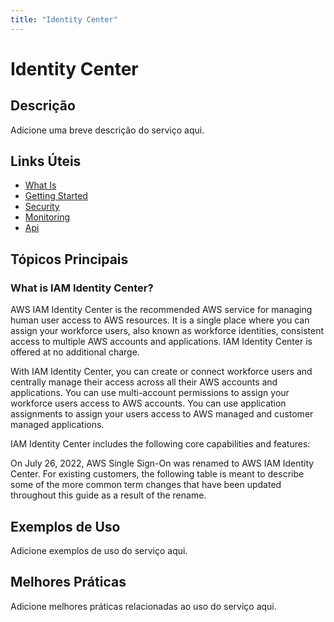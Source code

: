 ```yaml
---
title: "Identity Center"
---
```


# Identity Center

## Descrição

Adicione uma breve descrição do serviço aqui.

## Links Úteis

- [What Is](https://docs.aws.amazon.com/singlesignon/latest/userguide/what-is.html)
- [Getting Started](https://docs.aws.amazon.com/singlesignon/latest/userguide/getting-started.html)
- [Security](https://docs.aws.amazon.com/singlesignon/latest/userguide/security.html)
- [Monitoring](https://docs.aws.amazon.com/singlesignon/latest/userguide/monitoring.html)
- [Api](https://docs.aws.amazon.com/singlesignon/latest/userguide/api.html)

## Tópicos Principais

### What is IAM Identity Center?

AWS IAM Identity Center is the recommended AWS service for managing human user access to AWS
    resources. It is a single place where you can assign your workforce users, also known as workforce identities, consistent access to multiple
    AWS accounts and applications. IAM Identity Center is offered at no additional charge.

With IAM Identity Center, you can create or connect workforce users and centrally manage their access
    across all their AWS accounts and applications. You can use multi-account
      permissions to assign your workforce users access to AWS accounts. You can use
      application assignments to assign your users access to AWS managed and
    customer managed applications.

IAM Identity Center includes the following core capabilities and features:

On July 26, 2022, AWS Single Sign-On was renamed to AWS IAM Identity Center. For existing customers,
      the following table is meant to describe some of the more common term changes that have been
      updated throughout this guide as a result of the rename.

## Exemplos de Uso

Adicione exemplos de uso do serviço aqui.

## Melhores Práticas

Adicione melhores práticas relacionadas ao uso do serviço aqui.
